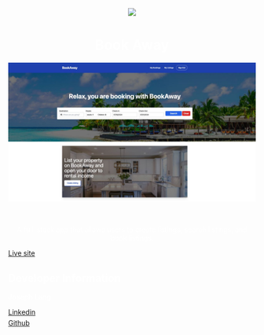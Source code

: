 <div align="center">
    <img src="https://skillicons.dev/icons?i=react,tailwind,express,nodejs,mongodb" />

<h1 align="center" style="color:white;">
Book Away
</h1>
<img src="client/public/book-away.jpg"
     alt="Book Away"
     style="float: left; margin-right: 10px;" />
</div>
<p style="text-align:center; color:white; margin-top:350px;" >
A full-stack app that allows users to create listings, search listings, and book listings.
</p>
<a style="text-decoration:underline;" href="https://bookaway-jl.netlify.app/">Live site</a>
<h2 style="color:white;">
Developer Information
</h2>
<p style="color:white; font-weight:600;">Joseph Lang</p>
<div style="display:flex; flex-direction:column;gap:5px">
<a href="https://www.linkedin.com/in/jlang67/" style="text-decoration:underline;">Linkedin</a>
<a href="https://github.com/joseph-lang7" style="text-decoration:underline;">Github</a>
</div>
